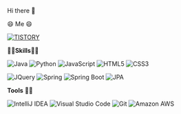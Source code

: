 
Hi there 👋

😄 Me 😄 

<!-- <a href="https://chalk-cairnsmore-411.notion.site/4a51b930829240f194126ecb5ffa0be1" target="_blank"><img alt="Notion" src ="https://img.shields.io/badge/Notion-000000.svg?&style=flat&logo=Notion&logoColor=white"/></a> -->
<a href="https://kj99658103.tistory.com/" target="_blank"><img alt="TISTORY" src ="https://img.shields.io/badge/Blog-FF6A00.svg?&style=flat&logo=TISTORY&logoColor=white"/></a>

👨‍💻**Skills**👨‍💻

<img alt="Java" src ="https://img.shields.io/badge/Java-007396.svg?&style=flat&logo=Java&logoColor=white"/> <img alt="Python" src ="https://img.shields.io/badge/Python-3776AB.svg?&style=flat&logo=Python&logoColor=white"/> <img alt="JavaScript" src ="https://img.shields.io/badge/JavaScript-F7DF1E.svg?&style=flat&logo=JavaScript&logoColor=white"/> <img alt="HTML5" src ="https://img.shields.io/badge/HTML5-E34F26.svg?&style=flat&logo=HTML5&logoColor=white"/> <img alt="CSS3" src ="https://img.shields.io/badge/CSS3-1572B6.svg?&style=flat&logo=CSS3&logoColor=white"/>

<img alt="JQuery" src ="https://img.shields.io/badge/JQuery-0769AD.svg?&style=flat&logo=JQuery&logoColor=white"/> <img alt="Spring" src ="https://img.shields.io/badge/Spring-6DB33F.svg?&style=flat&logo=Spring&logoColor=white"/> <img alt="Spring Boot" src ="https://img.shields.io/badge/Spring Boot-6DB33F.svg?&style=flat&logo=Spring Boot&logoColor=white"/> <img alt="JPA" src ="https://img.shields.io/badge/JPA-59666C.svg?&style=flat&logo=Hibernate&logoColor=white"/>


**Tools** 🧑‍🔧

<img alt="IntelliJ IDEA" src ="https://img.shields.io/badge/IntelliJ IDEA-000000.svg?&style=flat&logo=IntelliJ IDEA&logoColor=white"/> <img alt="Visual Studio Code" src ="https://img.shields.io/badge/Visual Studio Code-007ACC.svg?&style=flat&logo=Git&logoColor=white"/> <img alt="Git" src ="https://img.shields.io/badge/Git-F05032.svg?&style=flat&logo=Git&logoColor=white"/> <img alt="Amazon AWS" src ="https://img.shields.io/badge/Amazon AWS-232F3E.svg?&style=flat&logo=Amazon AWS&logoColor=white"/>

<!-- ![Anurag's GitHub stats](https://github-readme-stats.vercel.app/api?username=dudwk814&show_icons=true&theme=radical) -->
<!--
**dudwk814/dudwk814** is a ✨ _special_ ✨ repository because its `README.md` (this file) appears on your GitHub profile.

Here are some ideas to get you started:

- 🔭 I’m currently working on ...
- 🌱 I’m currently learning ...
- 👯 I’m looking to collaborate on ...
- 🤔 I’m looking for help with ...
- 💬 Ask me about ...
- 📫 How to reach me: ...
- 😄 Pronouns: ...
- ⚡ Fun fact: ...
-->
